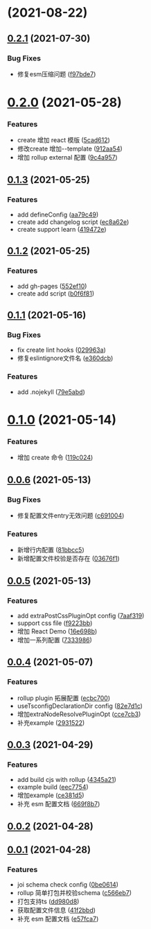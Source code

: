 # [](https://github.com/osdoc-dev/avenger/compare/v0.2.1...v) (2021-08-22)



## [0.2.1](https://github.com/osdoc-dev/avenger/compare/v0.2.0...v0.2.1) (2021-07-30)


### Bug Fixes

* 修复esm压缩问题 ([f97bde7](https://github.com/osdoc-dev/avenger/commit/f97bde7de5ea865fbf35ef1f4685295e3146429a))



# [0.2.0](https://github.com/osdoc-dev/avenger/compare/v0.1.3...v0.2.0) (2021-05-28)


### Features

* create 增加 react 模版 ([5cad612](https://github.com/osdoc-dev/avenger/commit/5cad612d8e213be9f92bd0900f2055dbd72d0adb))
* 修改create 增加--template ([912aa54](https://github.com/osdoc-dev/avenger/commit/912aa5470755a085b53b46f1d91ca7e9ee26b417))
* 增加 rollup external 配置 ([9c4a957](https://github.com/osdoc-dev/avenger/commit/9c4a957e92f9029b6d0be74f41f5f5ccd3ae1376))



## [0.1.3](https://github.com/osdoc-dev/avenger/compare/v0.1.2...v0.1.3) (2021-05-25)


### Features

* add defineConfig ([aa79c49](https://github.com/osdoc-dev/avenger/commit/aa79c495b7e16d3758cd2b379eb16e1dd7dc8356))
* create add changelog script ([ec8a62e](https://github.com/osdoc-dev/avenger/commit/ec8a62e827ef5acdba22c6bfad0efca8537f49dd))
* create support learn ([419472e](https://github.com/osdoc-dev/avenger/commit/419472e58901a51ac44148876af3f6c2362254ba))



## [0.1.2](https://github.com/osdoc-dev/avenger/compare/v0.1.1...v0.1.2) (2021-05-25)


### Features

* add gh-pages ([552ef10](https://github.com/osdoc-dev/avenger/commit/552ef100306f985084b2e92f3503a860648bf015))
* create add script ([b0f6f81](https://github.com/osdoc-dev/avenger/commit/b0f6f816f24b45b103b0dbab979eea430371776f))



## [0.1.1](https://github.com/osdoc-dev/avenger/compare/v0.1.0...v0.1.1) (2021-05-16)


### Bug Fixes

* fix create lint hooks ([029963a](https://github.com/osdoc-dev/avenger/commit/029963aa4bc768d2d87432fe7fc41d8334ebb06f))
* 修复eslintignore文件名 ([e360dcb](https://github.com/osdoc-dev/avenger/commit/e360dcb14c547d07a936d2c36343ba112f200084))


### Features

* add .nojekyll ([79e5abd](https://github.com/osdoc-dev/avenger/commit/79e5abd265b1cdae7857f7e00741c7f514886a19))



# [0.1.0](https://github.com/osdoc-dev/avenger/compare/v0.0.6...v0.1.0) (2021-05-14)


### Features

* 增加 create 命令 ([119c024](https://github.com/osdoc-dev/avenger/commit/119c024992d80bdc7d87eaad50b490603766c281))



## [0.0.6](https://github.com/osdoc-dev/avenger/compare/v0.0.5...v0.0.6) (2021-05-13)


### Bug Fixes

* 修复配置文件entry无效问题 ([c691004](https://github.com/osdoc-dev/avenger/commit/c69100490ac5880caa65f4448a6557ee722b5123))


### Features

* 新增行内配置 ([81bbcc5](https://github.com/osdoc-dev/avenger/commit/81bbcc55203b40d3110e85831fd7589102d8ffd0))
* 新增配置文件校验是否存在 ([03676f1](https://github.com/osdoc-dev/avenger/commit/03676f1c69522846350c0c1e0819d0313303e0a0))



## [0.0.5](https://github.com/osdoc-dev/avenger/compare/v0.0.4...v0.0.5) (2021-05-13)


### Features

* add extraPostCssPluginOpt config ([7aaf319](https://github.com/osdoc-dev/avenger/commit/7aaf319c97b2cf460e169e88e074a3037e8e42a2))
* support css file ([f9223bb](https://github.com/osdoc-dev/avenger/commit/f9223bb0e53c6a634074ba2811e0447f2297dbc5))
* 增加 React Demo ([16e698b](https://github.com/osdoc-dev/avenger/commit/16e698bab8680522d1b05458c67b1b0c984bdcda))
* 增加一系列配置 ([7333986](https://github.com/osdoc-dev/avenger/commit/7333986ac63241997413c796a3d2137489b2fb25))



## [0.0.4](https://github.com/osdoc-dev/avenger/compare/v0.0.3...v0.0.4) (2021-05-07)


### Features

* rollup plugin 拓展配置 ([ecbc700](https://github.com/osdoc-dev/avenger/commit/ecbc7002014cd2b33ef202c14a99ed87a9198f7b))
* useTsconfigDeclarationDir config ([82e7d1c](https://github.com/osdoc-dev/avenger/commit/82e7d1cada1eedb9e2c49dca0baff568f512afbd))
* 增加extraNodeResolvePluginOpt ([cce7cb3](https://github.com/osdoc-dev/avenger/commit/cce7cb33e85340ab68a9c78da68b0ee391a135d3))
* 补充example ([2931522](https://github.com/osdoc-dev/avenger/commit/2931522a4d721a6fee3a6f6c04054048e8784aea))



## [0.0.3](https://github.com/osdoc-dev/avenger/compare/v0.0.2...v0.0.3) (2021-04-29)


### Features

* add build cjs with rollup ([4345a21](https://github.com/osdoc-dev/avenger/commit/4345a2191505508fefdd6492907db44701671d97))
* example build ([eec7754](https://github.com/osdoc-dev/avenger/commit/eec7754ca075bb2f0c759be40e72be6b7dabb974))
* 增加example ([ce381d5](https://github.com/osdoc-dev/avenger/commit/ce381d55577af8a1683b86ce98c6df8989b6656e))
* 补充 esm 配置文档 ([669f8b7](https://github.com/osdoc-dev/avenger/commit/669f8b7f9d1fdf847d723d68da7d506f338e50f3))



## [0.0.2](https://github.com/osdoc-dev/avenger/compare/v0.0.1...v0.0.2) (2021-04-28)



## [0.0.1](https://github.com/osdoc-dev/avenger/compare/41f2bbd67ff835f027c7a08527570ca304274648...v0.0.1) (2021-04-28)


### Features

* joi schema check config ([0be0614](https://github.com/osdoc-dev/avenger/commit/0be06144f0614f230d5900376d76035a68a641f7))
* rollup 简单打包并校验schema ([c566eb7](https://github.com/osdoc-dev/avenger/commit/c566eb7031f33efb53b01308b0e42aae60ea0f28))
* 打包支持ts ([dd980d8](https://github.com/osdoc-dev/avenger/commit/dd980d888c0c23e90fd1475b3ccd405426c0cb67))
* 获取配置文件信息 ([41f2bbd](https://github.com/osdoc-dev/avenger/commit/41f2bbd67ff835f027c7a08527570ca304274648))
* 补充 esm 配置文档 ([e57fca7](https://github.com/osdoc-dev/avenger/commit/e57fca74fe2b8bbe34d16d9140407dbec2356a82))



